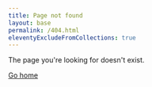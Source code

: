 ```yaml
---
title: Page not found
layout: base
permalink: /404.html
eleventyExcludeFromCollections: true
---
```


The page you're looking for doesn't exist.

[Go home](/)